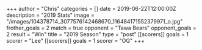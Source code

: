 +++
author = "Chris"
categories = []
date = 2019-06-22T12:00:00Z
description = "2019 Stats"
image = "/images/104378714_3077576142468670_116484171552379971_o.jpg"
frother_goals = 2
match = true
opponent = "Tawa Bears"
opponent_goals = 2
result = "Win"
title = "2019 Season"
type = "post"
[[scorers]]
goals = 1
scorer = "Lee"
[[scorers]]
goals = 1
scorer = "OG"
+++